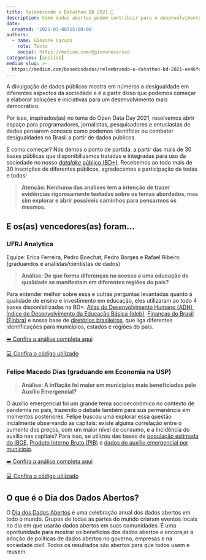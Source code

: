 ```yaml
---
title: Relembrando o Datathon BD 2021 🎲
description: Como dados abertos podem contribuir para o desenvolvimento igualitário no Brasil?
date:
  created: '2021-03-06T15:00:00'
authors:
  - name: Giovane Caruso
    role: Texto
    social: https://medium.com/@giovanecaruso
categories: [analise]
medium_slug: >-
  https://medium.com/basedosdados/relembrando-o-datathon-bd-2021-ee46fe00ccc0
---
```


A divulgação de dados públicos mostra em números a desigualdade em diferentes aspectos da sociedade e é a partir disso que podemos começar a elaborar soluções e iniciativas para um desenvolvimento mais democrático.

Por isso, inspirados(as) no tema do Open Data Day 2021, resolvemos abrir espaço para programadores, jornalistas, pesquisadores e entusiastas de dados pensarem conosco como podemos identificar ou combater desigualdades no Brasil a partir de dados públicos.

E como começar? Nós demos o ponto de partida: a partir das mais de 30 bases públicas que disponibilizamos tratadas e integradas para uso da sociedade no nosso [_datalake_ público (BD+)](https://basedosdados.org/dataset/?download_type=BD+Mais). Recebemos ao todo mais de 30 inscrições de diferentes públicos, agradecemos a participação de todas e todos!

> **Atenção: Nenhuma das análises tem a intenção de trazer evidências rigorosamente testadas sobre os temas abordados, mas sim explorar e abrir possíveis caminhos para pensarmos os mesmos.**

## E os(as) vencedores(as) foram…

### UFRJ Analytica

Equipe: Erica Ferreira, Pedro Boechat, Pedro Borges e Rafael Ribeiro (graduandos e analistas/cientistas de dados)

> **Análise: De que forma diferenças no acesso a uma educação de qualidade se manifestam em diferentes regiões do país?**

Para entender melhor sobre essa e outras perguntas levantadas quanto à qualidade de ensino e investimento em educação, eles utilizaram ao todo 4 bases disponibilizadas na BD+: [Atlas do Desenvolvimento Humano (ADH)](https://basedosdados.org/dataset/cbfc7253-089b-44e2-8825-755e1419efc8?table=2b704f11-2b3a-485d-a492-71f86c7ea21a), [Índice de Desenvolvimento da Educação Básica (Ideb)](https://basedosdados.org/dataset/96eab476-5d30-459b-82be-f888d4d0d6b9?table=bc84dea9-1126-4423-86d2-8835e6b19a72), [Finanças do Brasil (Finbra)](https://basedosdados.org/dataset/br-tesouro-finbra) e nossa base de [diretórios brasileiros](https://basedosdados.org/dataset/33b49786-fb5f-496f-bb7c-9811c985af8e?table=0a2d8187-f936-437d-89db-b4eb3a7e1735), que liga diferentes identificações para municípios, estados e regiões do país.

[➡️ Confira a análise completa aqui](/ufrj-analytica/datathon-open-data-day-base-dos-dados-86079c93945f)

[💻 Confira o código utilizado](https://github.com/UFRJ-Analytica/odd2021)

### Felipe Macedo Dias (graduando em Economia na USP)

> **Análise: A inflação foi maior em municípios mais beneficiados pelo Auxílio Emergencial?**

O auxílio emergencial foi um grande tema socioeconômico no contexto de pandemia no país, trazendo o debate também para sua permanência em momentos posteriores. Felipe buscou uma explorar essa questão incialmente observando as capitais: existe alguma correlação entre o aumento dos preços, com um maior nível de consumo, e a incidência do auxílio nas capitais? Para isso, se utilizou das bases de [população estimada do IBGE](https://basedosdados.org/dataset/d30222ad-7a5c-4778-a1ec-f0785371d1ca?table=2440d076-8934-471f-8cbe-51faae387c66), [Produto Interno Bruto (PIB)](https://basedosdados.org/dataset/fcf025ca-8b19-4131-8e2d-5ddb12492347?table=fbbbe77e-d234-4113-8af5-98724a956943) e [dados do auxílio emergencial por município](https://basedosdados.org/dataset/1e768395-e834-4495-a80c-f96f6db57efb?table=5f29077d-6712-491c-9450-cc6bc1939cda).

[➡️ Confira a análise completa aqui](https://datastudio.google.com/s/lrVkgDD_URc)

[💻 Confira o código utilizado](https://github.com/UFRJ-Analytica/odd2021)

## O que é o Dia dos Dados Abertos?

O [Dia dos Dados Abertos](https://opendataday.org/pt_br/) é uma celebração anual dos dados abertos em todo o mundo. Grupos de todas as partes do mundo criaram eventos locais no dia em que usarão dados abertos em suas comunidades. É uma oportunidade para mostrar os benefícios dos dados abertos e encorajar a adoção de políticas de dados abertos no governo, empresas e na sociedade civil. Todos os resultados são abertos para que todos usem e reusem.
